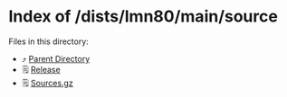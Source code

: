 
# Index of /dists/lmn80/main/source
Files in this directory:
- ⤴ [Parent Directory](../)
- 🗒 [Release](Release)
- 🗒 [Sources.gz](Sources.gz)
